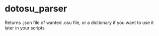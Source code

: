 # dotosu_parser
Returns .json file of wanted .osu file, or a dictionary if you want to use it later in your scripts
